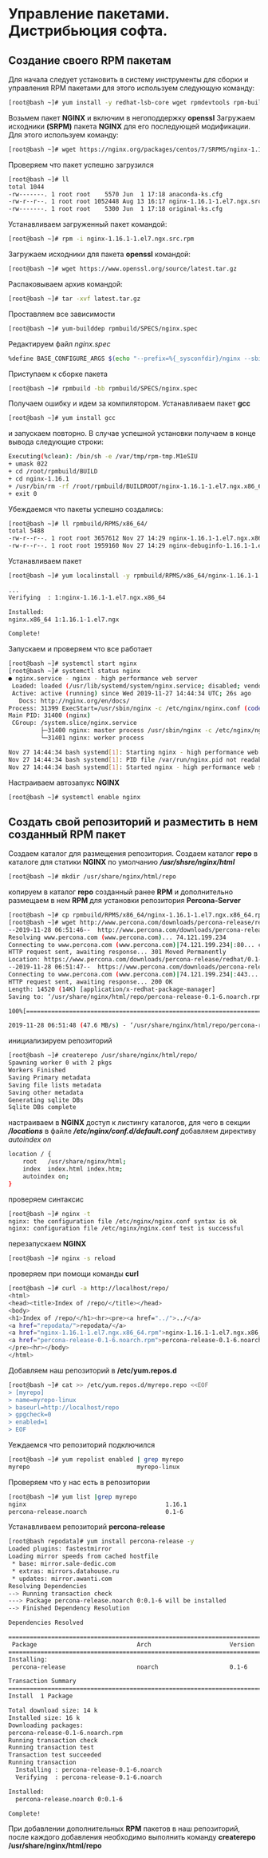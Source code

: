 # Управление пакетами. Дистрибьюция софта.
## Создание своего RPM пакетам

Для начала следует установить в систему инструменты для сборки и управления RPM пакетами для этого используем следующую команду:

```bash
[root@bash ~]# yum install -y redhat-lsb-core wget rpmdevtools rpm-build createrepo yum-utils
```

Возьмем пакет **NGINX** и включим в негоподдержку **openssl**
Загружаем исходники **(SRPM)** пакета **NGINX** для его последующей модификации. Для этого используем команду:

 ```bash
 [root@bash ~]# wget https://nginx.org/packages/centos/7/SRPMS/nginx-1.16.1-1.el7.ngx.src.rpm
 ```

 Проверяем что пакет успешно загрузился

 ```bash
 [root@bash ~]# ll
total 1044
-rw-------. 1 root root    5570 Jun  1 17:18 anaconda-ks.cfg
-rw-r--r--. 1 root root 1052448 Aug 13 16:17 nginx-1.16.1-1.el7.ngx.src.rpm
-rw-------. 1 root root    5300 Jun  1 17:18 original-ks.cfg
```

Устанавливаем загруженный пакет командой:

```bash
[root@bash ~]# rpm -i nginx-1.16.1-1.el7.ngx.src.rpm
```

Загружаем исходники для пакета **openssl** командой:

```bash
[root@bash ~]# wget https://www.openssl.org/source/latest.tar.gz
```

Распаковываем архив командой:

```bash
[root@bash ~]# tar -xvf latest.tar.gz
```

Проставляем все зависимости

```bash
[root@bash ~]# yum-builddep rpmbuild/SPECS/nginx.spec
```

Редактируем файл *nginx.spec*

```bash
%define BASE_CONFIGURE_ARGS $(echo "--prefix=%{_sysconfdir}/nginx --sbin-path=%{_sbindir}/nginx --modules-path=%{_libdir}/nginx/modules --conf-path=%{_sysconfdir}/nginx/nginx.conf --error-log-path=%{_localstatedir}/log/nginx/error.log --http-log-path=%{_localstatedir}/log/nginx/access.log --pid-path=%{_localstatedir}/run/nginx.pid --lock-path=%{_localstatedir}/run/nginx.lock --http-client-body-temp-path=%{_localstatedir}/cache/nginx/client_temp --http-proxy-temp-path=%{_localstatedir}/cache/nginx/proxy_temp --http-fastcgi-temp-path=%{_localstatedir}/cache/nginx/fastcgi_temp --http-uwsgi-temp-path=%{_localstatedir}/cache/nginx/uwsgi_temp --http-scgi-temp-path=%{_localstatedir}/cache/nginx/scgi_temp --user=%{nginx_user} --group=%{nginx_group} --with-compat --with-file-aio --with-threads --with-http_addition_module --with-http_auth_request_module --with-http_dav_module --with-http_flv_module --with-http_gunzip_module --with-http_gzip_static_module --with-http_mp4_module --with-http_random_index_module --with-http_realip_module --with-http_secure_link_module --with-http_slice_module --with-http_ssl_module --with-http_stub_status_module --with-http_sub_module --with-http_v2_module --with-mail --with-mail_ssl_module --with-openssl=/root/openssl-1.1.1d --with-stream --with-stream_realip_module --with-stream_ssl_module --with-stream_ssl_preread_module")
```

Приступаем к сборке пакета

```bash
[root@bash ~]# rpmbuild -bb rpmbuild/SPECS/nginx.spec
```

Получаем ошибку и идем за компилятором. Устанавливаем пакет **gcc**

```bash
[root@bash ~]# yum install gcc
```

и запускаем повторно. В случае успешной установки получаем в конце вывода следующие строки:

```bash
Executing(%clean): /bin/sh -e /var/tmp/rpm-tmp.M1eSIU
+ umask 022
+ cd /root/rpmbuild/BUILD
+ cd nginx-1.16.1
+ /usr/bin/rm -rf /root/rpmbuild/BUILDROOT/nginx-1.16.1-1.el7.ngx.x86_64
+ exit 0
```

Убеждаемся что пакеты успешно создались:

```bash
[root@bash ~]# ll rpmbuild/RPMS/x86_64/
total 5488
-rw-r--r--. 1 root root 3657612 Nov 27 14:29 nginx-1.16.1-1.el7.ngx.x86_64.rpm
-rw-r--r--. 1 root root 1959160 Nov 27 14:29 nginx-debuginfo-1.16.1-1.el7.ngx.x86_64.rpm
```

Устанавливаем пакет

```bash
[root@bash ~]# yum localinstall -y rpmbuild/RPMS/x86_64/nginx-1.16.1-1.el7.ngx.x86_64.rpm

...
Verifying  : 1:nginx-1.16.1-1.el7.ngx.x86_64                                                                      1/1

Installed:
nginx.x86_64 1:1.16.1-1.el7.ngx

Complete!
```

Запускаем и проверяем что все работает

```bash
[root@bash ~]# systemctl start nginx
[root@bash ~]# systemctl status nginx
● nginx.service - nginx - high performance web server
 Loaded: loaded (/usr/lib/systemd/system/nginx.service; disabled; vendor preset: disabled)
 Active: active (running) since Wed 2019-11-27 14:44:34 UTC; 26s ago
   Docs: http://nginx.org/en/docs/
Process: 31399 ExecStart=/usr/sbin/nginx -c /etc/nginx/nginx.conf (code=exited, status=0/SUCCESS)
Main PID: 31400 (nginx)
 CGroup: /system.slice/nginx.service
         ├─31400 nginx: master process /usr/sbin/nginx -c /etc/nginx/nginx.conf
         └─31401 nginx: worker process

Nov 27 14:44:34 bash systemd[1]: Starting nginx - high performance web server...
Nov 27 14:44:34 bash systemd[1]: PID file /var/run/nginx.pid not readable (yet?) after start.
Nov 27 14:44:34 bash systemd[1]: Started nginx - high performance web server.
```

Настраиваем автозапукс **NGINX**

```bash
[root@bash ~]# systemctl enable nginx
```

## Создать свой репозиторий и разместить в нем созданный RPM пакет

Создаем каталог для размещения репозитория. Создаем каталог **repo** в каталоге для статики **NGINX** по умолчанию ***/usr/shsre/nginx/html***

```bash
[root@bash ~]# mkdir /usr/share/nginx/html/repo
```

копируем в каталог **repo** созданный ранее **RPM** и дополнительно размещаем в нем **RPM** для установки репозитория **Percona-Server**

```bash
[root@bash ~]# cp rpmbuild/RPMS/x86_64/nginx-1.16.1-1.el7.ngx.x86_64.rpm /usr/share/nginx/html/repo
[root@bash ~]# wget http://www.percona.com/downloads/percona-release/redhat/0.1-6/percona-release-0.1-6.noarch.rpm -O /usr/share/nginx/html/repo/percona-release-0.1-6.noarch.rpm
--2019-11-28 06:51:46--  http://www.percona.com/downloads/percona-release/redhat/0.1-6/percona-release-0.1-6.noarch.rpm
Resolving www.percona.com (www.percona.com)... 74.121.199.234
Connecting to www.percona.com (www.percona.com)|74.121.199.234|:80... connected.
HTTP request sent, awaiting response... 301 Moved Permanently
Location: https://www.percona.com/downloads/percona-release/redhat/0.1-6/percona-release-0.1-6.noarch.rpm [following]
--2019-11-28 06:51:47--  https://www.percona.com/downloads/percona-release/redhat/0.1-6/percona-release-0.1-6.noarch.rpm
Connecting to www.percona.com (www.percona.com)|74.121.199.234|:443... connected.
HTTP request sent, awaiting response... 200 OK
Length: 14520 (14K) [application/x-redhat-package-manager]
Saving to: ‘/usr/share/nginx/html/repo/percona-release-0.1-6.noarch.rpm’

100%[==============================================================================>] 14,520      --.-K/s   in 0s

2019-11-28 06:51:48 (47.6 MB/s) - ‘/usr/share/nginx/html/repo/percona-release-0.1-6.noarch.rpm’ saved [14520/14520]
```

инициализируем репозиторий

```bash
[root@bash ~]# createrepo /usr/share/nginx/html/repo/
Spawning worker 0 with 2 pkgs
Workers Finished
Saving Primary metadata
Saving file lists metadata
Saving other metadata
Generating sqlite DBs
Sqlite DBs complete
```

настраиваем в **NGINX** доступ к листингу каталогов, для чего в секции ***/locations*** в файле ***/etc/nginx/conf.d/default.conf*** добавляем директиву *autoindex on*

```bash
location / {
    root   /usr/share/nginx/html;
    index  index.html index.htm;
    autoindex on;
}
```

проверяем синтаксис

```bash
[root@bash ~]# nginx -t
nginx: the configuration file /etc/nginx/nginx.conf syntax is ok
nginx: configuration file /etc/nginx/nginx.conf test is successful
```

перезапускаем **NGINX**

```bash
[root@bash ~]# nginx -s reload
```

проверяем при помощи команды **curl**

```bash
[root@bash ~]# curl -a http://localhost/repo/
<html>
<head><title>Index of /repo/</title></head>
<body>
<h1>Index of /repo/</h1><hr><pre><a href="../">../</a>
<a href="repodata/">repodata/</a>                                          28-Nov-2019 06:54                   -
<a href="nginx-1.16.1-1.el7.ngx.x86_64.rpm">nginx-1.16.1-1.el7.ngx.x86_64.rpm</a>                  28-Nov-2019 06:47             3657612
<a href="percona-release-0.1-6.noarch.rpm">percona-release-0.1-6.noarch.rpm</a>                   13-Jun-2018 06:34               14520
</pre><hr></body>
</html>
```

Добавляем наш репозиторий в  **/etc/yum.repos.d**

```bash
[root@bash ~]# cat >> /etc/yum.repos.d/myrepo.repo <<EOF
> [myrepo]
> name=myrepo-linux
> baseurl=http://localhost/repo
> gpgcheck=0
> enabled=1
> EOF
```

Уеждаемся что репозиторий подключился

```bash
[root@bash ~]# yum repolist enabled | grep myrepo
myrepo                              myrepo-linux                               2
```

Проверяем что у нас есть в репозитории

```bash
[root@bash ~]# yum list |grep myrepo
nginx                                       1.16.1                     myrepo
percona-release.noarch                      0.1-6                      myrepo
```

Устанавливаем репозиторий **percona-release**

```bash
[root@bash repodata]# yum install percona-release -y
Loaded plugins: fastestmirror
Loading mirror speeds from cached hostfile
 * base: mirror.sale-dedic.com
 * extras: mirrors.datahouse.ru
 * updates: mirror.awanti.com
Resolving Dependencies
--> Running transaction check
---> Package percona-release.noarch 0:0.1-6 will be installed
--> Finished Dependency Resolution

Dependencies Resolved

========================================================================================================================
 Package                            Arch                      Version                   Repository                 Size
========================================================================================================================
Installing:
 percona-release                    noarch                    0.1-6                     myrepo                     14 k

Transaction Summary
========================================================================================================================
Install  1 Package

Total download size: 14 k
Installed size: 16 k
Downloading packages:
percona-release-0.1-6.noarch.rpm                                                                 |  14 kB  00:00:00
Running transaction check
Running transaction test
Transaction test succeeded
Running transaction
  Installing : percona-release-0.1-6.noarch                                                                         1/1
  Verifying  : percona-release-0.1-6.noarch                                                                         1/1

Installed:
  percona-release.noarch 0:0.1-6

Complete!
```

При добавлении дополнительных **RPM** пакетов в наш репозиторий, после каждого добавления необходимо выполнить команду **createrepo /usr/share/nginx/html/repo**  

